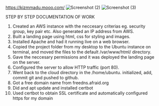 https://kizmmadu.mooo.com/ 
![Screenshot (2)](https://github.com/user-attachments/assets/3bbfbd5c-322b-41a0-9dec-3181f6882a27)
![Screenshot (3)](https://github.com/user-attachments/assets/93d771e1-53c7-41ce-b8cf-1dbbe5119f05)

STEP BY STEP DOCUMENTATION OF WORK
1. Created an AWS instance with the neccesary criterias eg. security group, key pair etc. Also generated an IP address from AWS.
2. Built a landing page using html, css for styling and images.
3. Installed Apache and had it running live on a web browser.
4. Copied the project folder from my desktop to the Ubuntu instance on terminal, and moved the files to the default /var/www/html/ directory.
5. Gave the neccesary permissions and it was deployed the landing page on the server.
6. Configured the server to allow HTTP traffic (port 80).
7. Went back to the cloud directory in the /home/ubuntu. initialized, add, commit git and pushed to github.
8. Got a free domain name from freedns.afraid.org
9. Did and apt update and installed certbot
10. Used certbot to obtain SSL certificate and automatically configured https for my domain
